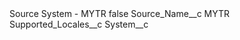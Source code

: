 <?xml version="1.0" encoding="UTF-8"?>
<CustomMetadata xmlns="http://soap.sforce.com/2006/04/metadata" xmlns:xsi="http://www.w3.org/2001/XMLSchema-instance" xmlns:xsd="http://www.w3.org/2001/XMLSchema">
    <label>Source System - MYTR</label>
    <protected>false</protected>
    <values>
        <field>Source_Name__c</field>
        <value xsi:type="xsd:string">MYTR</value>
    </values>
    <values>
        <field>Supported_Locales__c</field>
        <value xsi:nil="true"/>
    </values>
    <values>
        <field>System__c</field>
        <value xsi:nil="true"/>
    </values>
</CustomMetadata>
